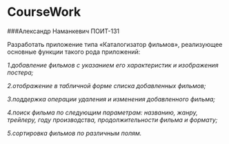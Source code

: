 CourseWork
==========
###Александр Наманкевич ПОИТ-131

Разработать приложение типа «Каталогизатор фильмов», реализующее основные функции такого рода приложений:

_1.добавление фильмов с указанием его характеристик и изображения постера;_

_2.отображение в табличной форме списка добавленных фильмов;_

_3.поддержка операции удаления и изменения добавленного фильма;_

_4.поиск фильма по следующим параметрам: названию, жанру, трейлеру, году производства, продолжительности фильма и формату;_

_5.сортировка фильмов по различным полям._

